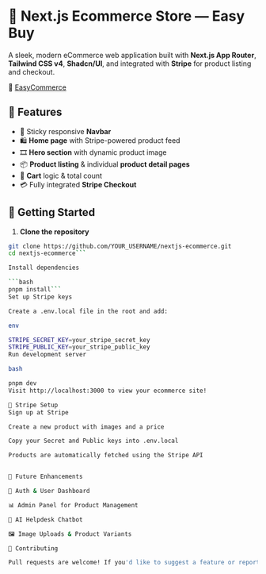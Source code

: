 # 🛒 Next.js Ecommerce Store — Easy Buy

A sleek, modern eCommerce web application built with **Next.js App Router**, **Tailwind CSS v4**, **Shadcn/UI**, and integrated with **Stripe** for product listing and checkout.

🎥 [EasyCommerce](https://youtu.be/DHOhjLBWdFw)

## 🚀 Features

- 🧭 Sticky responsive **Navbar**
- 🛍️ **Home page** with Stripe-powered product feed
- 🎞️ **Hero section** with dynamic product image
- 📦 **Product listing** & individual **product detail pages**
- 🛒 **Cart** logic & total count
- 💳 Fully integrated **Stripe Checkout**

## 🔧 Getting Started

1. **Clone the repository**

```bash
git clone https://github.com/YOUR_USERNAME/nextjs-ecommerce.git
cd nextjs-ecommerce```

Install dependencies

```bash
pnpm install```
Set up Stripe keys

Create a .env.local file in the root and add:

env

STRIPE_SECRET_KEY=your_stripe_secret_key
STRIPE_PUBLIC_KEY=your_stripe_public_key
Run development server

bash

pnpm dev
Visit http://localhost:3000 to view your ecommerce site!

🧾 Stripe Setup
Sign up at Stripe

Create a new product with images and a price

Copy your Secret and Public keys into .env.local

Products are automatically fetched using the Stripe API


🔮 Future Enhancements

🔐 Auth & User Dashboard

📊 Admin Panel for Product Management

🧠 AI Helpdesk Chatbot

🖼️ Image Uploads & Product Variants

🤝 Contributing

Pull requests are welcome! If you'd like to suggest a feature or report a bug, please open an issue.



